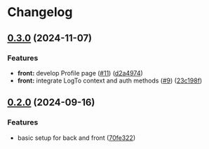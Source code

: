 # Changelog

## [0.3.0](https://github.com/presedo93/wedding/compare/front@v0.2.0...front@v0.3.0) (2024-11-07)


### Features

* **front:** develop Profile page  ([#11](https://github.com/presedo93/wedding/issues/11)) ([d2a4974](https://github.com/presedo93/wedding/commit/d2a4974d5a1a10ebc281ce89b17f3a1893a6d11c))
* **front:** integrate LogTo context and auth methods ([#9](https://github.com/presedo93/wedding/issues/9)) ([23c198f](https://github.com/presedo93/wedding/commit/23c198f240aa07389bc050bcb1f30903f293c320))

## [0.2.0](https://github.com/presedo93/wedding/compare/front-v0.1.0...front@v0.2.0) (2024-09-16)


### Features

* basic setup for back and front ([70fe322](https://github.com/presedo93/wedding/commit/70fe322e111b3827834689af8631278a3911a6b4))
